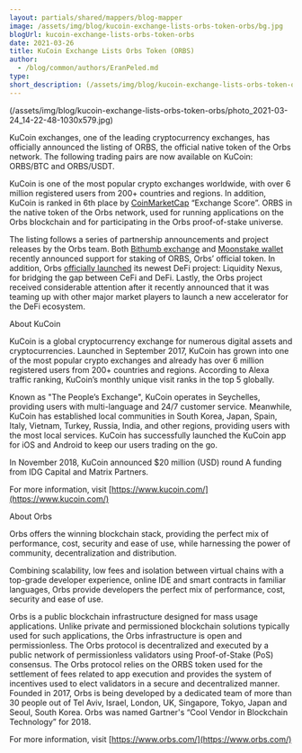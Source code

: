 ```yaml
---
layout: partials/shared/mappers/blog-mapper
image: /assets/img/blog/kucoin-exchange-lists-orbs-token-orbs/bg.jpg
blogUrl: kucoin-exchange-lists-orbs-token-orbs
date: 2021-03-26
title: KuCoin Exchange Lists Orbs Token (ORBS)
author:
  - /blog/common/authors/EranPeled.md
type:
short_description: (/assets/img/blog/kucoin-exchange-lists-orbs-token-orbs/photo_2021-03-24_14-22-48-1030x579.jpg)
---
```


(/assets/img/blog/kucoin-exchange-lists-orbs-token-orbs/photo_2021-03-24_14-22-48-1030x579.jpg)

KuCoin exchanges, one of the leading cryptocurrency exchanges, has officially announced the listing of ORBS, the official native token of the Orbs network. The following trading pairs are now available on KuCoin: ORBS/BTC and ORBS/USDT.

KuCoin is one of the most popular crypto exchanges worldwide, with over 6 million registered users from 200+ countries and regions. In addition, KuCoin is ranked in 6th place by [CoinMarketCap](https://coinmarketcap.com/rankings/exchanges/) “Exchange Score”. ORBS in the native token of the Orbs network, used for running applications on the Orbs blockchain and for participating in the Orbs proof-of-stake universe.

The listing follows a series of partnership announcements and project releases by the Orbs team. Both [Bithumb exchange](https://www.orbs.com/bithumb-announces-orbs-staking/) and [Moonstake wallet](https://www.orbs.com/moonstake-partners-with-hybrid-enterprise-grade-blockchain-orbs-to-soon-provide-full-scale-support-for-orbs-universe/) recently announced support for staking of ORBS, Orbs’ official token. In addition, Orbs [officially launched](https://www.orbs.com/introducing-orbs-liquidity-nexus-liquidity-as-a-service/) its newest DeFi project: Liquidity Nexus, for bridging the gap between CeFi and DeFi. Lastly, the Orbs project received considerable attention after it recently announced that it was teaming up with other major market players to launch a new accelerator for the DeFi ecosystem.

About KuCoin

KuCoin is a global cryptocurrency exchange for numerous digital assets and cryptocurrencies. Launched in September 2017, KuCoin has grown into one of the most popular crypto exchanges and already has over 6 million registered users from 200+ countries and regions. According to Alexa traffic ranking, KuCoin’s monthly unique visit ranks in the top 5 globally.

Known as "The People’s Exchange", KuCoin operates in Seychelles, providing users with multi-language and 24/7 customer service. Meanwhile, KuCoin has established local communities in South Korea, Japan, Spain, Italy, Vietnam, Turkey, Russia, India, and other regions, providing users with the most local services. KuCoin has successfully launched the KuCoin app for iOS and Android to keep our users trading on the go.

In November 2018, KuCoin announced $20 million (USD) round A funding from IDG Capital and Matrix Partners.

For more information, visit [https://www.kucoin.com/](https://www.kucoin.com/)

About Orbs

Orbs offers the winning blockchain stack, providing the perfect mix of performance, cost, security and ease of use, while harnessing the power of community, decentralization and distribution.

Combining scalability, low fees and isolation between virtual chains with a top-grade developer experience, online IDE and smart contracts in familiar languages, Orbs provide developers the perfect mix of performance, cost, security and ease of use.

Orbs is a public blockchain infrastructure designed for mass usage applications. Unlike private and permissioned blockchain solutions typically used for such applications, the Orbs infrastructure is open and permissionless. The Orbs protocol is decentralized and executed by a public network of permissionless validators using Proof-of-Stake (PoS) consensus. The Orbs protocol relies on the ORBS token used for the settlement of fees related to app execution and provides the system of incentives used to elect validators in a secure and decentralized manner. Founded in 2017, Orbs is being developed by a dedicated team of more than 30 people out of Tel Aviv, Israel, London, UK, Singapore, Tokyo, Japan and Seoul, South Korea. Orbs was named Gartner's “Cool Vendor in Blockchain Technology” for 2018.

For more information, visit [https://www.orbs.com/](https://www.orbs.com/)
